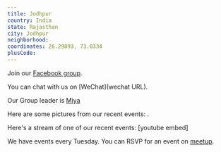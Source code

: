 ```yaml
---
title: Jodhpur
country: India
state: Rajasthan
city: Jodhpur
neighborhood: 
coordinates: 26.29893, 73.0334
plusCode:
---
```

Join our [Facebook group](https://www.facebook.com/groups/free.code.camp.jodhpur).

You can chat with us on [WeChat](wechat URL).

Our Group leader is [Miya](freecodecamp.org/miya)

Here are some pictures from our recent events:
![]().

Here's a stream of one of our recent events:
[youtube embed]

We have events every Tuesday. You can RSVP for an event on [meetup](meetupurl).
